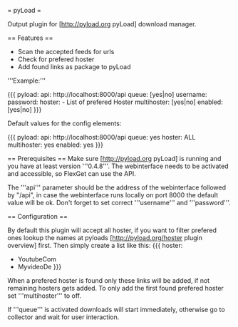 = pyLoad =

Output plugin for [http://pyload.org pyLoad] download manager.

== Features ==
  * Scan the accepted feeds for urls
  * Check for prefered hoster
  * Add found links as package to pyLoad


'''Example:'''

{{{
pyload:
  api: http://localhost:8000/api
  queue: [yes|no]
  username: <user>
  password: <pwd>
  hoster:
    - List of prefered Hoster
  multihoster: [yes|no]
  enabled: [yes|no]
}}}

Default values for the config elements:

{{{
pyload:
  api: http://localhost:8000/api
  queue: yes
  hoster: ALL
  multihoster: yes
  enabled: yes
}}}

== Prerequisites ==
Make sure [http://pyload.org pyLoad] is running and you have at least version '''0.4.8'''. The webinterface needs to be activated and accessible, so FlexGet can use the API.

The '''api''' parameter should be the address of the webinterface followed by "/api", in case the webinterface runs locally on port 8000 the default value will be ok.
Don't forget to set correct '''username''' and '''password'''.

== Configuration == 

By default this plugin will accept all hoster, if you want to filter prefered ones lookup the names at pyloads [http://pyload.org/hoster plugin overview] first.
Then simply create a list like this:
{{{
hoster:
  - YoutubeCom
  - MyvideoDe
}}}

When a prefered hoster is found only these links will be added, if not remaining hosters gets added.
To only add the first found prefered hoster set '''multihoster''' to off.

If '''queue''' is activated downloads will start immediately, otherwise go to collector and wait for user interaction.